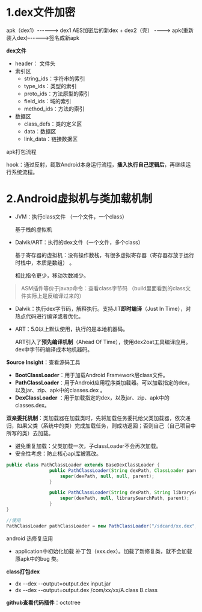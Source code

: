 

# 1.dex文件加密

apk（dex1）------> dex1 AES加密后的新dex + dex2（壳） ---->  apk(重新装入dex)------>签名成新apk



**dex文件**

- header： 文件头
- 索引区
  - string_ids：字符串的索引
  - type_ids：类型的索引
  - proto_ids：方法原型的索引
  - field_ids：域的索引
  - method_ids：方法的索引
- 数据区
  - class_defs：类的定义区
  - data：数据区
  - link_data：链接数据区



apk打包流程

hook：通过反射，截取Android本身运行流程，**插入执行自己逻辑后**，再继续运行系统流程。



# 2.Android虚拟机与类加载机制

- JVM：执行class文件 （一个文件，一个class） 

  基于栈的虚拟机

- Dalvik/ART：执行的dex文件（一个文件，多个class）

  基于寄存器的虚拟机：没有操作数栈，有很多虚拟寄存器（寄存器存放于运行时栈中，本质是数组） 。

  相比指令更少，移动次数减少。 

  

>  ASM插件等价于javap命令：查看class字节码 （build里面看到的class文件实际上是反编译过来的）



- Dalvik：执行dex字节码，解释执行。支持JIT**即时编译**（Just In Time），对热点代码进行编译或者优化。

- ART：5.0以上默认使用，执行的是本地机器码。

  ART引入了**预先编译机制**（Ahead Of Time），使用dex2oat工具编译应用。dex中字节码编译成本地机器码。

  

**Source Insight**：查看源码工具





- **BootClassLoader**：用于加载Android Framework层class文件。
- **PathClassLoader**：用于Android应用程序类加载器。可以加载指定的dex，以及jar、zip、apk中的classes.dex 。
- **DexClassLoader** ：用于加载指定的dex，以及jar、zip、apk中的classes.dex。



**双亲委托机制**：类加载器在加载类时，先将加载任务委托给父类加载器，依次递归，如果父类（系统中的类）完成加载任务，则成功返回；否则自己（自己项目中所写的类）去加载。

- 避免重复加载：父类加载一次，子classLoader不会再次加载。
- 安全性考虑：防止核心api库被篡改。

```java
public class PathClassLoader extends BaseDexClassLoader {
                public PathClassLoader(String dexPath, ClassLoader parent) {
                    super(dexPath, null, null, parent);
                }

                public PathClassLoader(String dexPath, String librarySearchPath, ClassLoader parent) {
                    super(dexPath, null, librarySearchPath, parent);
                }
}

//使用
PathClassLoader pathClassLoader = new PathClassLoader("/sdcard/xx.dex", getClassLoader());
```





android 热修复应用

- application中初始化加载 补丁包（xxx.dex）。加载了新修复类，就不会加载原apk中的bug 类。





**class打包dex**

- dx --dex --output=output.dex input.jar
- dx --dex --output=output.dex /com/xx/xx/A.class B.class





**github查看代码插件**：octotree













